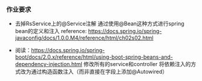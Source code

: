 ### 作业要求


* 去掉RsService上的@Service注解
通过使用@Bean这种方式进行spring bean的定义和注入
reference: https://docs.spring.io/spring-javaconfig/docs/1.0.0.M4/reference/html/ch02s02.html

* 阅读：https://docs.spring.io/spring-boot/docs/2.0.x/reference/html/using-boot-spring-beans-and-dependency-injection.html
修改所有的service和controller 将依赖注入的方式改为通过构造函数注入（而非直接在字段上添加@Autowired）



